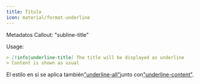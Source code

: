 ```yaml
---
title: Título
icon: material/format-underline
---
```


Metadatos Callout: "subline-title"

Usage:
```md
> [!info|underline-title] The title will be displayed as underline
> Content is shown as usual
```

El estilo en sí se aplica también["underline-all"](../combined-styling/page-22.md)junto con["underline-content"](../content-styling/page-12.md).